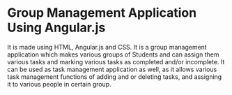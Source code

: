 # Group Management Application Using Angular.js
It is made using HTML, Angular.js and CSS. It is a group management application which makes various groups of Students and can assign
them various tasks and marking various tasks as completed and/or incomplete. It can be used as task management application as well, as
it allows various task management functions of adding and or deleting tasks, and assigning it to various people in certain group.
